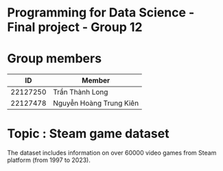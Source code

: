 # Programming for Data Science - Final project - Group 12

# Group members

| ID | Member |
|----|--------|
|22127250| Trần Thành Long|
|22127478| Nguyễn Hoàng Trung Kiên|

# Topic : Steam game dataset

The dataset includes information on over 60000 video games from Steam platform (from 1997 to 2023).

